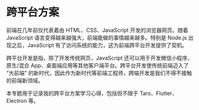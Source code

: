 # 跨平台方案

前端在几年前仅代表着由 HTML、CSS、JavaScript 开发的浏览器网页。随着 JavaScript 语言变得越来越强大，前端能做的事情越来越多。特别是 Node.js 出现之后，JavaScript 有了访问系统的能力，这为前端跨平台开发提供了契机。

跨平台开发是指，除了开发传统网页，JavaScript 还可以用于开发微信小程序、原生/混合 App、桌面端应用等其他客户端平台。跨平台开发使传统前端迈入了 “大前端” 的新时代，因此作为新时代等前端工程师，跨端开发是我们不得不接触的前端新领域。

本专题用于记录我的跨平台方案学习心得，包括但不限于 Taro、Flutter、Electron 等。
